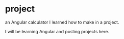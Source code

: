 # project

an Angular calculator I learned how to make in a project.

I will be learning Angular and posting projects here.
